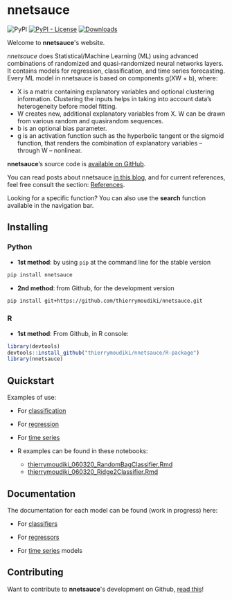 

# nnetsauce

![PyPI](https://img.shields.io/pypi/v/nnetsauce) [![PyPI - License](https://img.shields.io/pypi/l/nnetsauce)](https://github.com/thierrymoudiki/nnetsauce/blob/master/LICENSE) [![Downloads](https://pepy.tech/badge/nnetsauce)](https://pepy.tech/project/nnetsauce)

Welcome to __nnetsauce__'s website.

_nnetsauce_ does Statistical/Machine Learning (ML) using advanced combinations of randomized and quasi-randomized neural networks layers. It contains models for regression, classification, and time series forecasting. Every ML model in nnetsauce is based on components g(XW + b), where:

   - X is a matrix containing explanatory variables and optional clustering information. Clustering the inputs helps in taking into account data’s heterogeneity before model fitting.
   - W creates new, additional explanatory variables from X. W can be drawn from various random and quasirandom sequences.
   - b is an optional bias parameter.
   - g is an activation function such as the hyperbolic tangent or the sigmoid function, that renders the combination of explanatory variables – through W – nonlinear.

__nnetsauce__’s source code is [available on GitHub](https://github.com/Techtonique/nnetsauce). 

You can read posts about nnetsauce [in this blog](https://thierrymoudiki.github.io/blog/#QuasiRandomizedNN), and for current references, feel free consult the section: [References](REFERENCES.md).

Looking for a specific function? You can also use the __search__ function available in the navigation bar.

## Installing

### Python 

- __1st method__: by using `pip` at the command line for the stable version

```bash
pip install nnetsauce
```


- __2nd method__: from Github, for the development version

```bash
pip install git+https://github.com/thierrymoudiki/nnetsauce.git
```

### R 

- __1st method__: From Github, in R console:

```r
library(devtools)
devtools::install_github("thierrymoudiki/nnetsauce/R-package")
library(nnetsauce)
```

## Quickstart 

Examples of use: 

- For [classification](examples/classification.md)

- For [regression](examples/regression.md)

- For [time series](examples/time_series_examples.md)

- R examples can be found in these notebooks: 
   - [thierrymoudiki_060320_RandomBagClassifier.Rmd](https://github.com/Techtonique/nnetsauce/blob/master/nnetsauce/demo/thierrymoudiki_060320_RandomBagClassifier.Rmd)
   - [thierrymoudiki_060320_Ridge2Classifier.Rmd](https://github.com/Techtonique/nnetsauce/blob/master/nnetsauce/demo/thierrymoudiki_060320_Ridge2Classifier.Rmd)

## Documentation

The documentation for each model can be found (work in progress) here:

- For [classifiers](documentation/classifiers.md)

- For [regressors](documentation/regressors.md)

- For [time series](documentation/time_series.md) models


## Contributing

Want to contribute to __nnetsauce__'s development on Github, [read this](CONTRIBUTING.md)!